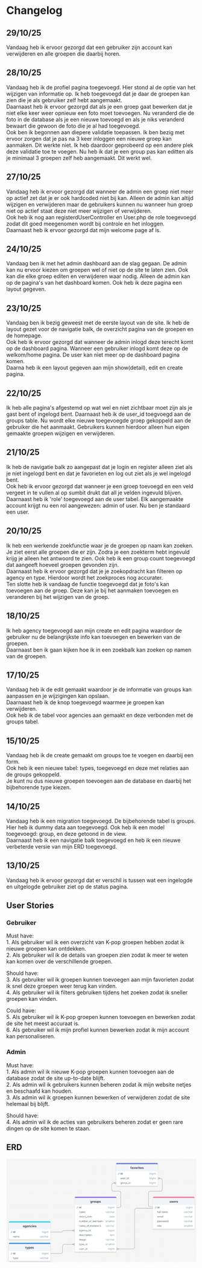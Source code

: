 # Changelog

## 29/10/25

Vandaag heb ik ervoor gezorgd dat een gebruiker zijn account kan verwijderen en alle groepen die daarbij horen.

## 28/10/25

Vandaag heb ik de profiel pagina toegevoegd. Hier stond al de optie van het wijzigen van informatie op. Ik heb
toegevoegd dat je daar de groepen kan zien die je als gebruiker zelf hebt aangemaakt. <br>
Daarnaast heb ik ervoor gezorgd dat als je een groep gaat bewerken dat je niet elke keer weer opnieuw een foto moet
toevoegen. Nu veranderd die de foto in de database als je een nieuwe toevoegd en als je niks veranderd bewaart die
gewoon de foto die je al had toegevoegd.<br>
Ook ben ik begonnen aan diepere validatie toepassen. Ik ben bezig met ervoor zorgen dat je pas na 3 keer inloggen een
nieuwe groep kan aanmaken. Dit werkte niet. Ik heb daardoor geprobeerd op een andere plek deze validatie toe te voegen.
Nu heb ik dat je een group pas kan editten als je minimaal 3 groepen zelf heb aangemaakt. Dit werkt wel.

## 27/10/25

Vandaag heb ik ervoor gezorgd dat wanneer de admin een groep niet meer op actief zet dat je er ook hardcoded niet bij
kan. Alleen de admin kan altijd wijzigen en verwijderen maar de gebruikers kunnen nu wanneer hun groep niet op actief
staat deze niet meer wijzigen of verwijderen. <br>
Ook heb ik nog aan registerdUserController en User.php de role toegevoegd zodat dit goed meegenomen wordt bij controle
en het inloggen.<br>
Daarnaast heb ik ervoor gezorgd dat mijn welcome page af is.

## 24/10/25

Vandaag ben ik met het admin dashboard aan de slag gegaan. De admin kan nu ervoor kiezen om groepen wel of niet op de
site te laten zien. Ook kan die elke groep editen en verwijderen waar nodig. Alleen de admin kan op de pagina's van het
dashboard komen. Ook heb ik deze pagina een layout gegeven.

## 23/10/25

Vandaag ben ik bezig geweest met de eerste layout van de site. Ik heb de layout gezet voor de navigatie balk, de
overzicht pagina van de groepen en de homepage.<br>
Ook heb ik ervoor gezorgd dat wanneer de admin inlogd deze terecht komt op de dashboard pagina. Wanneer een gebruiker
inlogd komt deze op de welkom/home pagina. De user kan niet meer op de dashboard pagina komen. <br>
Daarna heb ik een layout gegeven aan mijn show(detail), edit en create pagina.

## 22/10/25

Ik heb alle pagina's afgestemd op wat wel en niet zichtbaar moet zijn als je gast bent of ingelogd bent. Daarnaast heb
ik de user_id toegvoegd aan de groups table. Nu wordt elke nieuwe toegevoegde groep gekoppeld aan de gebruiker die het
aanmaakt. Gebruikers kunnen hierdoor alleen hun eigen gemaakte groepen wijzigen en verwijderen.

## 21/10/25

Ik heb de navigatie balk zo aangepast dat je login en register alleen ziet als je niet ingelogd bent en dat je
favorieten en log out ziet als je wel ingelogd bent. <br>
Ook heb ik ervoor gezorgd dat wanneer je een groep toevoegd en een veld vergeet in te vullen al op sumbit drukt dat all
je velden ingevuld blijven. <br>
Daarnaast heb ik 'role' toegevoegd aan de user tabel. Elk aangemaakte account krijgt nu een rol aangewezen: admin of
user. Nu ben je standaard een user.

## 20/10/25

Ik heb een werkende zoekfunctie waar je de groepen op naam kan zoeken. <br>
Je ziet eerst alle groepen die er zijn. Zodra je een zoekterm hebt ingevuld krijg je alleen het antwoord te zien. Ook
heb ik een group count toegevoegd dat aangeeft hoeveel groepen gevonden zijn.<br>
Daarnaast heb ik ervoor gezorgd dat je je zoekopdracht kan filteren op agency en type. Hierdoor wordt het zoekproces nog
accurater. <br>
Ten slotte heb ik vandaag de functie toegevoegd dat je foto's kan toevoegen aan de groep. Deze kan je bij het aanmaken
toevoegen en veranderen bij het wijzigen van de groep.

## 18/10/25

Ik heb agency toegevoegd aan mijn create en edit pagina waardoor de gebruiker nu de belangrijkste info kan toevoegen en
bewerken van de groepen. <br>
Daarnaast ben ik gaan kijken hoe ik in een zoekbalk kan zoeken op namen van de groepen.

## 17/10/25

Vandaag heb ik de edit gemaakt waardoor je de informatie van groups kan aanpassen en je wijzigingen kan opslaan. <br>
Daarnaast heb ik de knop toegevoegd waarmee je groepen kan verwijderen. <br>
Ook heb ik de tabel voor agencies aan gemaakt en deze verbonden met de groups tabel.

## 15/10/25

Vandaag heb ik de create gemaakt om groups toe te voegen en daarbij een form. <br>
Ook heb ik een nieuwe tabel: types, toegevoegd en deze met relaties aan de groups gekoppeld. <br>
Je kunt nu dus nieuwe groepen toevoegen aan de database en daarbij het bijbehorende type kiezen.

## 14/10/25

Vandaag heb ik een migration toegevoegd. De bijbehorende tabel is groups. Hier heb ik dummy data aan toegevoegd.
Ook heb ik een model toegevoegd: group, en deze getoond in de view.<br>
Daarnaast heb ik een navigatie balk toegevoegd en heb ik een nieuwe verbeterde versie van mijn ERD toegevoegd.

## 13/10/25

Vandaag heb ik ervoor gezorgd dat er verschil is tussen wat een ingelogde en uitgelogde gebruiker ziet op de status
pagina.

## User Stories

### Gebruiker <br>

Must have:
<br> 1. Als gebruiker wil ik een overzicht van K-pop groepen hebben zodat ik nieuwe groepen kan ontdekken.
<br> 2. Als gebruiker wil ik de details van groepen zien zodat ik meer te weten kan komen over de verschillende groepen.

Should have:
<br> 3. Als gebruiker wil ik groepen kunnen toevoegen aan mijn favorieten zodat ik snel deze groepen weer terug kan
vinden.
<br> 4. Als gebruiker wil ik filters gebruiken tijdens het zoeken zodat ik sneller groepen kan vinden.

Could have:
<br> 5. Als gebruiker wil ik K-pop groepen kunnen toevoegen en bewerken zodat de site het meest accuraat is.
<br> 6. Als gebruiker wil ik mijn profiel kunnen bewerken zodat ik mijn account kan personaliseren.

### Admin <br>

Must have:
<br> 1. Als admin wil ik nieuwe K-pop groepen kunnen toevoegen aan de database zodat de site up-to-date blijft.
<br> 2. Als admin wil ik gebruikers kunnen beheren zodat ik mijn website netjes en beschaafd kan houden.
<br> 3. Als admin wil ik groepen kunnen bewerken of verwijderen zodat de site helemaal bij blijft.

Should have:
<br> 4. Als admin wil ik de acties van gebruikers beheren zodat er geen rare dingen op de site komen te staan.

## ERD

![ERD.png](images/ERD.png)
